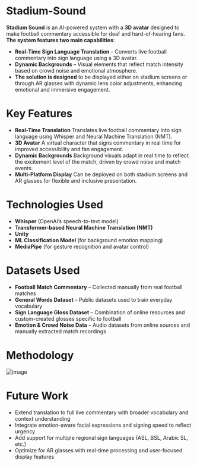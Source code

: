 # Stadium-Sound

**Stadium Sound** is an AI-powered system with a **3D avatar** designed to make football commentary accessible for deaf and hard-of-hearing fans. **The system features two main capabilities**:

- **Real-Time Sign Language Translation** – Converts live football commentary into sign language using a 3D avatar.
- **Dynamic Backgrounds** – Visual elements that reflect match intensity based on crowd noise and emotional atmosphere.
- **The solution is designed** to be displayed either on stadium screens or through AR glasses with dynamic lens color adjustments, enhancing emotional and immersive engagement.

# Key Features

- **Real-Time Translation**
Translates live football commentary into sign language using Whisper and Neural Machine Translation (NMT).
- **3D Avatar**
A virtual character that signs commentary in real time for improved accessibility and fan engagement.
- **Dynamic Backgrounds**
Background visuals adapt in real time to reflect the excitement level of the match, driven by crowd noise and match events.
- **Multi-Platform Display**
Can be deployed on both stadium screens and AR glasses for flexible and inclusive presentation.

# Technologies Used

- **Whisper** (OpenAI’s speech-to-text model)
- **Transformer-based Neural Machine Translation (NMT)**
- **Unity**
- **ML Classification Model** (for background emotion mapping)
- **MediaPipe** (for gesture recognition and avatar control)
  
# Datasets Used

- **Football Match Commentary** – Collected manually from real football matches
- **General Words Dataset** – Public datasets used to train everyday vocabulary
- **Sign Language Gloss Dataset** – Combination of online resources and custom-created glosses specific to football
- **Emotion & Crowd Noise Data** – Audio datasets from online sources and manually extracted match recordings
# Methodology
![image](https://github.com/user-attachments/assets/42b8b3d3-41cb-4971-b687-3a74fde1cd1b)

# Future Work

- Extend translation to full live commentary with broader vocabulary and context understanding
- Integrate emotion-aware facial expressions and signing speed to reflect urgency
- Add support for multiple regional sign languages (ASL, BSL, Arabic SL, etc.)
- Optimize for AR glasses with real-time processing and user-focused display features

